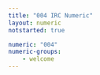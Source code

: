 ```yaml
---
title: "004 IRC Numeric"
layout: numeric
notstarted: true

numeric: "004"
numeric-groups:
    - welcome
---
```

